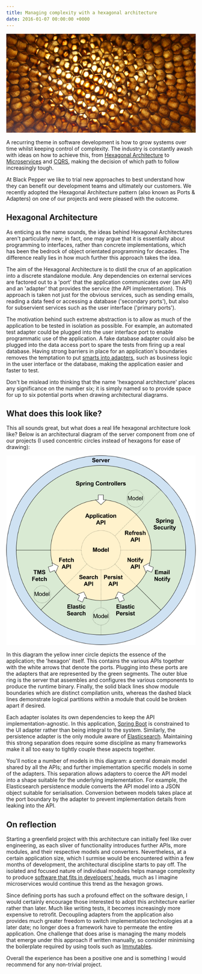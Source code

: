 ```yaml
---
title: Managing complexity with a hexagonal architecture
date: 2016-01-07 00:00:00 +0000
---
```


![Apis Florea Nest Closeup2](/assets/posts/2016-01-07-managing-complexity-with-a-hexagonal-architecture/apis_florea_nest_closeup2.jpg)

A recurring theme in software development is how to grow systems over time whilst keeping control of complexity. The industry is constantly awash with ideas on how to achieve this, from [Hexagonal Architecture](http://alistair.cockburn.us/Hexagonal+architecture) to [Microservices](http://martinfowler.com/articles/microservices.html) and [CQRS](http://martinfowler.com/bliki/CQRS.html), making the decision of which path to follow increasingly tough.

At Black Pepper we like to trial new approaches to best understand how they can benefit our development teams and ultimately our customers. We recently adopted the Hexagonal Architecture pattern (also known as Ports & Adapters) on one of our projects and were pleased with the outcome.

## Hexagonal Architecture

As enticing as the name sounds, the ideas behind Hexagonal Architectures aren't particularly new; in fact, one may argue that it is essentially about programming to interfaces, rather than concrete implementations, which has been the bedrock of object orientated programming for decades. The difference really lies in how much further this approach takes the idea.

The aim of the Hexagonal Architecture is to distil the crux of an application into a discrete standalone module. Any dependencies on external services are factored out to a 'port' that the application communicates over (an API) and an 'adapter' that provides the service (the API implementation). This approach is taken not just for the obvious services, such as sending emails, reading a data feed or accessing a database ('secondary ports'), but also for subservient services such as the user interface ('primary ports').

The motivation behind such extreme abstraction is to allow as much of the application to be tested in isolation as possible. For example, an automated test adapter could be plugged into the user interface port to enable programmatic use of the application. A fake database adapter could also be plugged into the data access port to spare the tests from firing up a real database. Having strong barriers in place for an application's boundaries removes the temptation to put [smarts into adapters](http://martinfowler.com/articles/microservices.html#SmartEndpointsAndDumbPipes), such as business logic in the user interface or the database, making the application easier and faster to test.

Don't be mislead into thinking that the name 'hexagonal architecture' places any significance on the number six; it is simply named so to provide space for up to six potential ports when drawing architectural diagrams.

## What does this look like?

This all sounds great, but what does a real life hexagonal architecture look like? Below is an architectural diagram of the server component from one of our projects (I used concentric circles instead of hexagons for ease of drawing):

![Hexagonal Architecture](/assets/posts/2016-01-07-managing-complexity-with-a-hexagonal-architecture/hexagonal-architecture.png)

In this diagram the yellow inner circle depicts the essence of the application; the 'hexagon' itself. This contains the various APIs together with the white arrows that denote the ports. Plugging into these ports are the adapters that are represented by the green segments. The outer blue ring is the server that assembles and configures the various components to produce the runtime binary. Finally, the solid black lines show module boundaries which are distinct compilation units, whereas the dashed black lines demonstrate logical partitions within a module that could be broken apart if desired.

Each adapter isolates its own dependencies to keep the API implementation-agnostic. In this application, [Spring Boot](http://projects.spring.io/spring-boot/) is constrained to the UI adapter rather than being integral to the system. Similarly, the persistence adapter is the only module aware of [Elasticsearch](https://www.elastic.co/products/elasticsearch). Maintaining this strong separation does require some discipline as many frameworks make it all too easy to tightly couple these aspects together.

You'll notice a number of models in this diagram: a central domain model shared by all the APIs; and further implementation specific models in some of the adapters. This separation allows adapters to coerce the API model into a shape suitable for the underlying implementation. For example, the Elasticsearch persistence module converts the API model into a JSON object suitable for serialisation. Conversion between models takes place at the port boundary by the adapter to prevent implementation details from leaking into the API.

## On reflection

Starting a greenfield project with this architecture can initially feel like over engineering, as each sliver of functionality introduces further APIs, more modules, and their respective models and converters. Nevertheless, at a certain application size, which I surmise would be encountered within a few months of development, the architectural discipline starts to pay off. The isolated and focused nature of individual modules helps manage complexity to produce [software that fits in developers' heads](http://www.infoq.com/presentations/microservices-replaceability-consistency), much as I imagine microservices would continue this trend as the hexagon grows.

Since defining ports has such a profound effect on the software design, I would certainly encourage those interested to adopt this architecture earlier rather than later. Much like writing tests, it becomes increasingly more expensive to retrofit. Decoupling adapters from the application also provides much greater freedom to switch implementation technologies at a later date; no longer does a framework have to permeate the entire application. One challenge that does arise is managing the many models that emerge under this approach if written manually, so consider minimising the boilerplate required by using tools such as [Immutables](http://immutables.github.io/).

Overall the experience has been a positive one and is something I would recommend for any non-trivial project.
